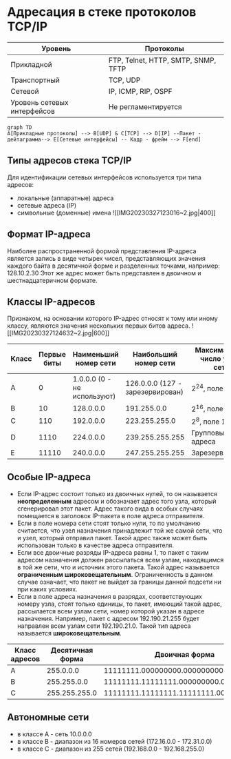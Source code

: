 # Адресация в стеке протоколов TCP/IP
Уровень | Протоколы
--- | ---
Прикладной | FTP, Telnet, HTTP, SMTP, SNMP, TFTP
Транспортный | TCP, UDP
Сетевой | IP, ICMP, RIP, OSPF
Уровень сетевых интерфейсов | Не регламентируется

```mermaid
graph TD
A[Прикладные протоколы] --> B[UDP] & C[TCP] --> D[IP] --Пакет - дейтаграмма--> E[Сетевые интерфейсы] -- Кадр - фрейм --> F[end]
```
## Типы адресов стека TCP/IP
Для идентификации сетевых интерфейсов используется три типа адресов:
- локальные (аппаратные) адреса
- сетевые адреса (IP)
- символьные (доменные) имена
![[IMG20230327123016~2.jpg|400]]

## Формат IP-адреса
Наиболее распространенной формой представления IP-адреса является запись в виде четырех чисел, представляющих значения каждого байта в десятичной форме и разделенных точками, например:
	128.10.2.30
Этот же адрес может быть представлен в двоичном и шестнадцатеричном формате.

## Классы IP-адресов
Признаком, на основании которого IP-адрес относят к тому или иному классу, являются значения нескольких первых битов адреса.
![[IMG20230327124632~2.jpg|600]]

Класс | Первые биты | Наименьший номер сети | Наибольший номер сети | Максимальное число узлов сети
---|---|---|---|---
A | 0 | 1.0.0.0 (0 - не используют) | 126.0.0.0 (127 - зарезервирован) | $2^{24}$, поле 3 байта
B | 10 | 128.0.0.0 | 191.255.0.0 | $2^{16}$, поле 2 байта
C | 110 | 192.0.0.0 | 223.255.255.0 | $2^{8}$, поле 1 байт
D | 1110 | 224.0.0.0 | 239.255.255.255 | Групповые адреса
E | 11110 | 240.0.0.0 | 247.255.255.255 | Зарезервировано

## Особые IP-адреса
- Если IP-адрес состоит только из двоичных нулей, то он называется **неопределенным** адресом и обозначает адрес того узла, который сгенерировал этот пакет. Адрес такого вида в особых случаях помещается в заголовок IP-пакета в поле адреса отправителя.
- Если в поле номера сети стоят только нули, то по умолчанию считается, что узел назначения принадлежит той же самой сети, что и узел, который отправил пакет. Такой адрес также может быть использован только в качестве адреса отправителя.
- Если все двоичные разряды IP-адреса равны 1, то пакет с таким адресом назначения должен рассылаться всем узлам, находящимся в той же сети, что и источник этого пакета. Такой адрес называется **ограниченным широковещательным**. Ограниченность в данном случае означает, что пакет не выйдет за границы данной подсети ни при каких условиях.
- Если в поле адреса назначения в разрядах, соответствующих номеру узла, стоят только единицы, то пакет, имеющий такой адрес, рассылается всем узлам сети, номер которой указан в адресе назначения. Например, пакет с адресом 192.190.21.255 будет направлен всем узлам сети 192.190.21.0. Такой тип адреса называется **широковещательным**.

Класс адресов  | Десятичная форма | Двоичная форма | Шестнадцатеричная форма | Префикс
--|--|--|--|--
A|255.0.0.0|11111111.000000000.000000000.000000000|FF.00.00.00|/8
B|255.255.0.0|11111111.11111111.000000000.000000000|FF.FF.00.00|/16
C|255.255.255.0|11111111.11111111.11111111.000000000|FF.FF.FF.00|/24

## Автономные сети
- в классе A - сеть 10.0.0.0
- в классе B - диапазон из 16 номеров сетей (172.16.0.0 - 172.31.0.0)
- в классе C - диапазон из 255 сетей (192.168.0.0 - 192.168.255.0)